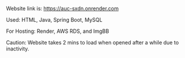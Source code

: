 Website link is: https://auc-sxdn.onrender.com

Used: 
HTML, Java, Spring Boot, MySQL

For Hosting:
Render, AWS RDS, and ImgBB

Caution: Website takes 2 mins to load when opened after a while due to inactivity. 
